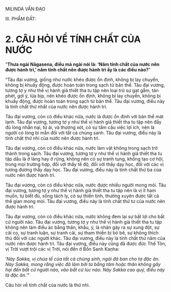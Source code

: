 MILINDA VẤN ĐẠO

III. PHẨM ĐẤT:

# 2. CÂU HỎI VỀ TÍNH CHẤT CỦA NƯỚC

“**Thưa ngài Nāgasena, điều mà ngài nói là: ‘Năm tính chất của nước nên được hành trì,’ năm tính chất nên được hành trì ấy là các điều nào?**”

“Tâu đại vương, giống như nước khéo được ổn định, không bị lay chuyển, không bị khuấy động, được hoàn toàn trong sạch từ bản thể. Tâu đại vương, tương tợ y như thế vị hành giả thiết tha tu tập nên loại trừ sự gạt gẫm, tán phét, gợi ý, lừa bịp, nên khéo được ổn định, không bị lay chuyển, không bị khuấy động, được hoàn toàn trong sạch từ bản thể. Tâu đại vương, điều này là tính chất thứ nhất của nước nên được hành trì.

Tâu đại vương, còn có điều khác nữa, nước là được ổn định với bản thể mát lạnh. Tâu đại vương, tương tợ y như thế vị hành giả thiết tha tu tập nên đầy đủ lòng nhẫn nại, từ ái, và thương xót, có sự tầm cầu việc lợi ích, nên là người có lòng bi mẫn đối với tất cả chúng sanh. Tâu đại vương, điều này là tính chất thứ nhì của nước nên được hành trì.

Tâu đại vương, còn có điều khác nữa, nước làm vật không trong sạch trở thành trong sạch. Tâu đại vương, tương tợ y như thế vị hành giả thiết tha tu tập dầu là ở làng hay ở rừng, không nên có sự tranh tụng, không tạo cơ hội, trong mọi trường hợp, đối với thầy tế độ, đối với thầy dạy học, đối với các vị tương đương thầy dạy học. Tâu đại vương, điều này là tính chất thứ ba của nước nên được hành trì.

Tâu đại vương, còn có điều khác nữa, nước được nhiều người mong mỏi. Tâu đại vương, tương tợ y như thế vị hành giả thiết tha tu tập nên là vị ít ham muốn, tự biết đủ, sống tách ly, có sự thiền tịnh, thường xuyên được tất cả thế gian mong mỏi. Tâu đại vương, điều này là tính chất thứ tư của nước nên được hành trì.

Tâu đại vương, còn có điều khác nữa, nước không đem lại sự bất lợi cho bất cứ người nào. Tâu đại vương, tương tợ y như thế vị hành giả thiết tha tu tập không nên làm điều ác bằng thân, khẩu, ý, là nhân gây ra sự xung đột, sự cãi cọ, sự tranh luận, sự tranh cãi, sự tham thiền bị bỏ bê, sự không thích thú đối với các người khác. Tâu đại vương, điều này là tính chất thứ năm của nước nên được hành trì. Tâu đại vương, điều này cũng đã được đức Thế Tôn, vị Trời vượt trội các vị Trời, nói đến ở Bổn Sanh Kaṇha:

‘_Này Sakka, vị chúa tể của tất cả chúng sinh, ngài đã ban cho ta đặc ân. Này Sakka, mong rằng việc đã làm bởi ta bằng tâm hoặc thân không gây hại đến bất cứ người nào, vào bất cứ lúc nào. Này Sakka cao quý, điều này là đặc ân._’”

Câu hỏi về tính chất của nước là thứ nhì.
